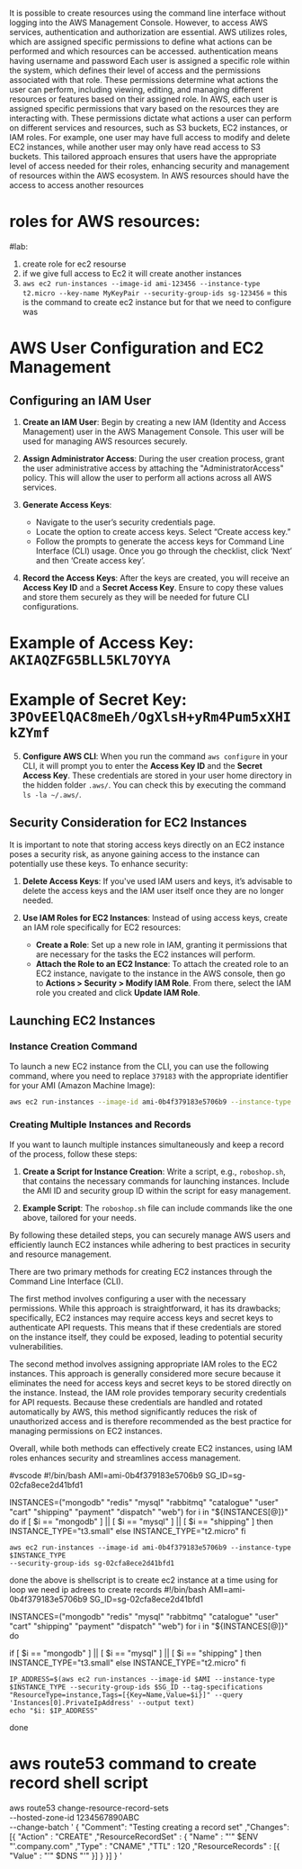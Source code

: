 It is possible to create resources using the command line interface without logging into the AWS Management Console. However, to access AWS services, authentication and authorization are essential. AWS utilizes roles, which are assigned specific permissions to define what actions can be performed and which resources can be accessed.
authentication means having username and password
Each user is assigned a specific role within the system, which defines their level of access and the permissions associated with that role. These permissions determine what actions the user can perform, including viewing, editing, and managing different resources or features based on their assigned role.
In AWS, each user is assigned specific permissions that vary based on the resources they are interacting with. These permissions dictate what actions a user can perform on different services and resources, such as S3 buckets, EC2 instances, or IAM roles. For example, one user may have full access to modify and delete EC2 instances, while another user may only have read access to S3 buckets. This tailored approach ensures that users have the appropriate level of access needed for their roles, enhancing security and management of resources within the AWS ecosystem.
In AWS resources should have the access to access another resources


# roles for AWS resources:
#lab:
1. create role for ec2 resourse
2. if we give full access to Ec2 it will create another instances
3. `aws ec2 run-instances --image-id ami-123456 --instance-type t2.micro --key-name MyKeyPair --security-group-ids sg-123456` = this is the command to create ec2 instance but for that we need to configure was

# AWS User Configuration and EC2 Management

## Configuring an IAM User

1. **Create an IAM User**: Begin by creating a new IAM (Identity and Access Management) user in the AWS Management Console. This user will be used for managing AWS resources securely.

2. **Assign Administrator Access**: During the user creation process, grant the user administrative access by attaching the "AdministratorAccess" policy. This will allow the user to perform all actions across all AWS services.

3. **Generate Access Keys**:
   - Navigate to the user’s security credentials page.
   - Locate the option to create access keys. Select “Create access key.”
   - Follow the prompts to generate the access keys for Command Line Interface (CLI) usage. Once you go through the checklist, click ‘Next’ and then ‘Create access key’.
   
4. **Record the Access Keys**: After the keys are created, you will receive an **Access Key ID** and a **Secret Access Key**. Ensure to copy these values and store them securely as they will be needed for future CLI configurations.

  # Example of Access Key: `AKIAQZFG5BLL5KL7OYYA`
  # Example of Secret Key: `3POvEElQAC8meEh/OgXlsH+yRm4Pum5xXHIkZYmf`

5. **Configure AWS CLI**: When you run the command `aws configure` in your CLI, it will prompt you to enter the **Access Key ID** and the **Secret Access Key**. These credentials are stored in your user home directory in the hidden folder `.aws/`. You can check this by executing the command `ls -la ~/.aws/`.

## Security Consideration for EC2 Instances
It is important to note that storing access keys directly on an EC2 instance poses a security risk, as anyone gaining access to the instance can potentially use these keys. To enhance security:

1. **Delete Access Keys**: If you've used IAM users and keys, it’s advisable to delete the access keys and the IAM user itself once they are no longer needed.

2. **Use IAM Roles for EC2 Instances**: Instead of using access keys, create an IAM role specifically for EC2 resources:
   - **Create a Role**: Set up a new role in IAM, granting it permissions that are necessary for the tasks the EC2 instances will perform.
   - **Attach the Role to an EC2 Instance**: To attach the created role to an EC2 instance, navigate to the instance in the AWS console, then go to **Actions > Security > Modify IAM Role**. From there, select the IAM role you created and click **Update IAM Role**.

## Launching EC2 Instances

### Instance Creation Command
To launch a new EC2 instance from the CLI, you can use the following command, where you need to replace `379183` with the appropriate identifier for your AMI (Amazon Machine Image):

```bash
aws ec2 run-instances --image-id ami-0b4f379183e5706b9 --instance-type t2.micro --security-group-ids sg-02cfa8ece2d41bfd1
```

### Creating Multiple Instances and Records
If you want to launch multiple instances simultaneously and keep a record of the process, follow these steps:

1. **Create a Script for Instance Creation**: Write a script, e.g., `roboshop.sh`, that contains the necessary commands for launching instances. Include the AMI ID and security group ID within the script for easy management.

2. **Example Script**: The `roboshop.sh` file can include commands like the one above, tailored for your needs.

By following these detailed steps, you can securely manage AWS users and efficiently launch EC2 instances while adhering to best practices in security and resource management.

There are two primary methods for creating EC2 instances through the Command Line Interface (CLI). 

The first method involves configuring a user with the necessary permissions. While this approach is straightforward, it has its drawbacks; specifically, EC2 instances may require access keys and secret keys to authenticate API requests. This means that if these credentials are stored on the instance itself, they could be exposed, leading to potential security vulnerabilities.

The second method involves assigning appropriate IAM roles to the EC2 instances. This approach is generally considered more secure because it eliminates the need for access keys and secret keys to be stored directly on the instance. Instead, the IAM role provides temporary security credentials for API requests. Because these credentials are handled and rotated automatically by AWS, this method significantly reduces the risk of unauthorized access and is therefore recommended as the best practice for managing permissions on EC2 instances. 

Overall, while both methods can effectively create EC2 instances, using IAM roles enhances security and streamlines access management.

#vscode
#!/bin/bash
AMI=ami-0b4f379183e5706b9
SG_ID=sg-02cfa8ece2d41bfd1

INSTANCES=("mongodb" "redis" "mysql" "rabbitmq" "catalogue" "user" 
"cart" "shipping" "payment" "dispatch" "web")
for i in "${INSTANCES[@]}"
do 
   if [ $i == "mongodb" ] ||  [ $i == "mysql" ] ||  [ $i == "shipping" ]
   then
      INSTANCE_TYPE="t3.small"
    else
      INSTANCE_TYPE="t2.micro" 
    fi

    aws ec2 run-instances --image-id ami-0b4f379183e5706b9 --instance-type $INSTANCE_TYPE 
    --security-group-ids sg-02cfa8ece2d41bfd1
done
the above is shellscript is to create ec2 instance at a time using for loop
we need ip adrees to create records
#!/bin/bash
AMI=ami-0b4f379183e5706b9
SG_ID=sg-02cfa8ece2d41bfd1

INSTANCES=("mongodb" "redis" "mysql" "rabbitmq" "catalogue" "user" 
"cart" "shipping" "payment" "dispatch" "web")
for i in "${INSTANCES[@]}"
do 
  
   if [ $i == "mongodb" ] ||  [ $i == "mysql" ] ||  [ $i == "shipping" ]
   then
      INSTANCE_TYPE="t3.small"
    else
      INSTANCE_TYPE="t2.micro" 
    fi

    
    IP_ADDRESS=$(aws ec2 run-instances --image-id $AMI --instance-type $INSTANCE_TYPE --security-group-ids $SG_ID --tag-specifications "ResourceType=instance,Tags=[{Key=Name,Value=$i}]" --query 'Instances[0].PrivateIpAddress' --output text)
    echo "$i: $IP_ADDRESS"
done
# aws route53 command to create record shell script
aws route53 change-resource-record-sets \
  --hosted-zone-id 1234567890ABC \
  --change-batch '
  {
    "Comment": "Testing creating a record set"
    ,"Changes": [{
      "Action"              : "CREATE"
      ,"ResourceRecordSet"  : {
        "Name"              : "'" $ENV "'.company.com"
        ,"Type"             : "CNAME"
        ,"TTL"              : 120
        ,"ResourceRecords"  : [{
            "Value"         : "'" $DNS "'"
        }]
      }
    }]
  }
  '
